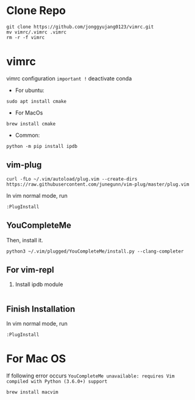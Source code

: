 # Clone Repo
```
git clone https://github.com/jonggyujang0123/vimrc.git
mv vimrc/.vimrc .vimrc
rm -r -f vimrc
```


# vimrc
vimrc configuration
`important !` deactivate conda

- For ubuntu:
```
sudo apt install cmake
```
- For MacOs
```
brew install cmake
```

- Common:
```
python -m pip install ipdb
```

## vim-plug 

```
curl -fLo ~/.vim/autoload/plug.vim --create-dirs https://raw.githubusercontent.com/junegunn/vim-plug/master/plug.vim
```

In vim normal mode, run
```
:PlugInstall
```


## YouCompleteMe

Then, install it.
```
python3 ~/.vim/plugged/YouCompleteMe/install.py --clang-completer
```

## For vim-repl

1. Install ipdb module
```
```

## Finish Installation
In vim normal mode, run
```
:PlugInstall
```
# For Mac OS
If following error occurs `YouCompleteMe unavailable: requires Vim compiled with Python (3.6.0+) support`
``` 
brew install macvim
```
